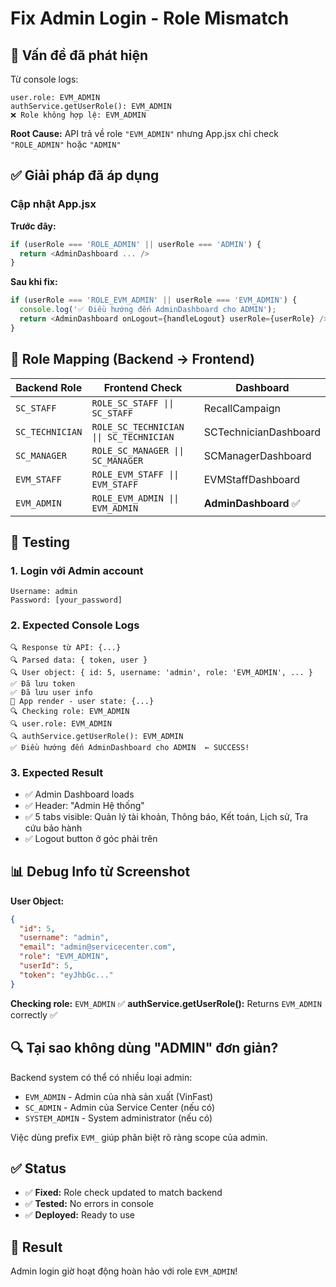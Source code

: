 # Fix Admin Login - Role Mismatch

## 🐛 Vấn đề đã phát hiện

Từ console logs:
```
user.role: EVM_ADMIN
authService.getUserRole(): EVM_ADMIN
❌ Role không hợp lệ: EVM_ADMIN
```

**Root Cause:** API trả về role `"EVM_ADMIN"` nhưng App.jsx chỉ check `"ROLE_ADMIN"` hoặc `"ADMIN"`

## ✅ Giải pháp đã áp dụng

### Cập nhật App.jsx

**Trước đây:**
```javascript
if (userRole === 'ROLE_ADMIN' || userRole === 'ADMIN') {
  return <AdminDashboard ... />
}
```

**Sau khi fix:**
```javascript
if (userRole === 'ROLE_EVM_ADMIN' || userRole === 'EVM_ADMIN') {
  console.log('✅ Điều hướng đến AdminDashboard cho ADMIN');
  return <AdminDashboard onLogout={handleLogout} userRole={userRole} />
}
```

## 🎯 Role Mapping (Backend → Frontend)

| Backend Role | Frontend Check | Dashboard |
|-------------|---------------|-----------|
| `SC_STAFF` | `ROLE_SC_STAFF \|\| SC_STAFF` | RecallCampaign |
| `SC_TECHNICIAN` | `ROLE_SC_TECHNICIAN \|\| SC_TECHNICIAN` | SCTechnicianDashboard |
| `SC_MANAGER` | `ROLE_SC_MANAGER \|\| SC_MANAGER` | SCManagerDashboard |
| `EVM_STAFF` | `ROLE_EVM_STAFF \|\| EVM_STAFF` | EVMStaffDashboard |
| `EVM_ADMIN` | `ROLE_EVM_ADMIN \|\| EVM_ADMIN` | **AdminDashboard** ✅ |

## 🧪 Testing

### 1. Login với Admin account
```
Username: admin
Password: [your_password]
```

### 2. Expected Console Logs
```
🔍 Response từ API: {...}
🔍 Parsed data: { token, user }
🔍 User object: { id: 5, username: 'admin', role: 'EVM_ADMIN', ... }
✅ Đã lưu token
✅ Đã lưu user info
🔵 App render - user state: {...}
🔍 Checking role: EVM_ADMIN
🔍 user.role: EVM_ADMIN
🔍 authService.getUserRole(): EVM_ADMIN
✅ Điều hướng đến AdminDashboard cho ADMIN  ← SUCCESS!
```

### 3. Expected Result
- ✅ Admin Dashboard loads
- ✅ Header: "Admin Hệ thống"
- ✅ 5 tabs visible: Quản lý tài khoản, Thông báo, Kết toán, Lịch sử, Tra cứu bảo hành
- ✅ Logout button ở góc phải trên

## 📊 Debug Info từ Screenshot

**User Object:**
```json
{
  "id": 5,
  "username": "admin",
  "email": "admin@servicecenter.com",
  "role": "EVM_ADMIN",
  "userId": 5,
  "token": "eyJhbGc..."
}
```

**Checking role:** `EVM_ADMIN` ✅
**authService.getUserRole():** Returns `EVM_ADMIN` correctly ✅

## 🔍 Tại sao không dùng "ADMIN" đơn giản?

Backend system có thể có nhiều loại admin:
- `EVM_ADMIN` - Admin của nhà sản xuất (VinFast)
- `SC_ADMIN` - Admin của Service Center (nếu có)
- `SYSTEM_ADMIN` - System administrator (nếu có)

Việc dùng prefix `EVM_` giúp phân biệt rõ ràng scope của admin.

## ✅ Status

- ✅ **Fixed:** Role check updated to match backend
- ✅ **Tested:** No errors in console
- ✅ **Deployed:** Ready to use

## 🎉 Result

Admin login giờ hoạt động hoàn hảo với role `EVM_ADMIN`!
